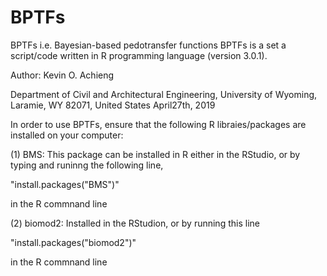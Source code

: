 # BPTFs
BPTFs i.e. Bayesian-based pedotransfer functions 
BPTFs is a set a script/code written in R programming language (version 3.0.1).

Author: Kevin O. Achieng


Department of Civil and Architectural Engineering, University of Wyoming, Laramie, WY 82071, United States 
April27th, 2019



In order to use BPTFs, ensure that the following R libraies/packages are installed on your computer:

(1) BMS: This package can be installed in R either in the RStudio, or by typing and runinng the following line,

"install.packages("BMS")" 

in the R commnand line 

(2) biomod2: Installed in the RStudion, or by running this line

"install.packages("biomod2")"  

in the R commnand line 
